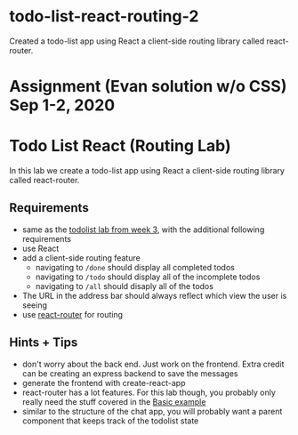# todo-list-react-routing-2
Created a todo-list app using React a client-side routing library called react-router.

# Assignment (Evan solution w/o CSS) Sep 1-2, 2020

# Todo List React (Routing Lab)

In this lab we create a todo-list app using React a client-side routing library called react-router.

## Requirements

* same as the [todolist lab from week 3](./../week-3/todolist2.md), with the additional following requirements
* use React
* add a client-side routing feature
  * navigating to `/done` should display all completed todos
  * navigating to `/todo` should display all of the incomplete todos
  * navigating to `/all` should disaply all of the todos
* The URL in the address bar should always reflect which view the user is seeing
* use [react-router](https://reacttraining.com/react-router/web/guides/quick-start) for routing

## Hints + Tips

* don't worry about the back end. Just work on the frontend. Extra credit can be creating an express backend to save the messages
* generate the frontend with create-react-app
* react-router has a lot features. For this lab though, you probably only really need the stuff covered in the [Basic example](https://reactrouter.com/web/example/basic)
* similar to the structure of the chat app, you will probably want a parent component that keeps track of the todolist state
